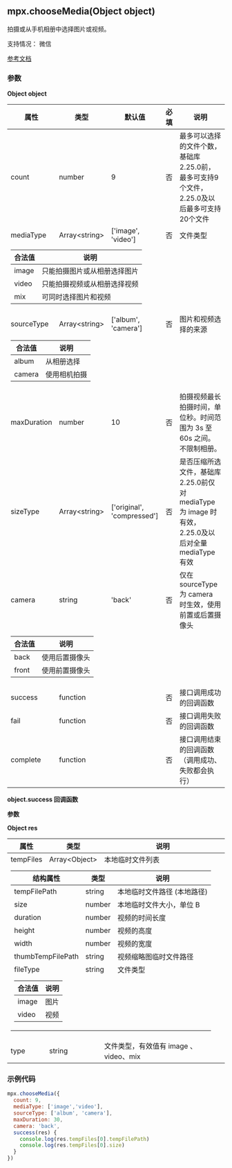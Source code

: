 ## mpx.chooseMedia(Object object)

拍摄或从手机相册中选择图片或视频。

支持情况： 微信

[参考文档](https://developers.weixin.qq.com/miniprogram/dev/api/media/video/wx.chooseMedia.html)

### 参数

**Object object**

<table>
  <thead>
    <tr>
      <th>属性</th>
      <th>类型</th>
      <th>默认值</th>
      <th>必填</th>
      <th>说明</th>
    </tr>
  </thead>
  <tbody>
    <tr>
      <td>count</td>
      <td>number</td>
      <td>9</td>
      <td>否</td>
      <td>最多可以选择的文件个数，基础库2.25.0前，最多可支持9个文件，2.25.0及以后最多可支持20个文件</td>
    </tr>
    <tr>
      <td>mediaType</td>
      <td>Array&lt;string&gt;</td>
      <td>['image', 'video']</td>
      <td>否</td>
      <td>文件类型</td>
    </tr>
    <tr>
      <td colspan="5">
        <table style="width:100%;margin-top:8px;">
          <thead>
            <tr><th>合法值</th><th>说明</th></tr>
          </thead>
          <tbody>
            <tr><td>image</td><td>只能拍摄图片或从相册选择图片</td></tr>
            <tr><td>video</td><td>只能拍摄视频或从相册选择视频</td></tr>
            <tr><td>mix</td><td>可同时选择图片和视频</td></tr>
          </tbody>
        </table>
      </td>
    </tr>
    <tr>
      <td>sourceType</td>
      <td>Array&lt;string&gt;</td>
      <td>['album', 'camera']</td>
      <td>否</td>
      <td>图片和视频选择的来源</td>
    </tr>
    <tr>
      <td colspan="5">
        <table style="width:100%;margin-top:8px;">
          <thead>
            <tr><th>合法值</th><th>说明</th></tr>
          </thead>
          <tbody>
            <tr><td>album</td><td>从相册选择</td></tr>
            <tr><td>camera</td><td>使用相机拍摄</td></tr>
          </tbody>
        </table>
      </td>
    </tr>
    <tr>
      <td>maxDuration</td>
      <td>number</td>
      <td>10</td>
      <td>否</td>
      <td>拍摄视频最长拍摄时间，单位秒。时间范围为 3s 至 60s 之间。不限制相册。</td>
    </tr>
    <tr>
      <td>sizeType</td>
      <td>Array&lt;string&gt;</td>
      <td>['original', 'compressed']</td>
      <td>否</td>
      <td>是否压缩所选文件，基础库2.25.0前仅对 mediaType 为 image 时有效，2.25.0及以后对全量 mediaType 有效</td>
    </tr>
    <tr>
      <td>camera</td>
      <td>string</td>
      <td>'back'</td>
      <td>否</td>
      <td>仅在 sourceType 为 camera 时生效，使用前置或后置摄像头</td>
    </tr>
    <tr>
      <td colspan="5">
        <table style="width:100%;margin-top:8px;">
          <thead>
            <tr><th>合法值</th><th>说明</th></tr>
          </thead>
          <tbody>
            <tr><td>back</td><td>使用后置摄像头</td></tr>
            <tr><td>front</td><td>使用前置摄像头</td></tr>
          </tbody>
        </table>
      </td>
    </tr>
    <tr>
      <td>success</td>
      <td>function</td>
      <td></td>
      <td>否</td>
      <td>接口调用成功的回调函数</td>
    </tr>
    <tr>
      <td>fail</td>
      <td>function</td>
      <td></td>
      <td>否</td>
      <td>接口调用失败的回调函数</td>
    </tr>
    <tr>
      <td>complete</td>
      <td>function</td>
      <td></td>
      <td>否</td>
      <td>接口调用结束的回调函数（调用成功、失败都会执行）</td>
    </tr>
  </tbody>
</table>

**object.success 回调函数**

**参数**

**Object res**



<table>
  <thead>
    <tr>
      <th>属性</th>
      <th>类型</th>
      <th>说明</th>
    </tr>
  </thead>
  <tbody>
    <tr>
      <td>tempFiles</td>
      <td>Array&lt;Object&gt;</td>
      <td>本地临时文件列表</td>
    </tr>
    <tr>
      <td colspan="3">
        <table style="width:100%;margin-top:8px;">
          <thead>
            <tr><th>结构属性</th><th>类型</th><th>说明</th></tr>
          </thead>
          <tbody>
            <tr><td>tempFilePath</td><td>string</td><td>本地临时文件路径 (本地路径)</td></tr>
            <tr><td>size</td><td>number</td><td>本地临时文件大小，单位 B</td></tr>
            <tr><td>duration</td><td>number</td><td>视频的时间长度</td></tr>
            <tr><td>height</td><td>number</td><td>视频的高度</td></tr>
            <tr><td>width</td><td>number</td><td>视频的宽度</td></tr>
            <tr><td>thumbTempFilePath</td><td>string</td><td>视频缩略图临时文件路径</td></tr>
            <tr>
              <td>fileType</td>
              <td>string</td>
              <td>文件类型</td>
            </tr>
            <tr>
              <td colspan="3">
                <table style="width:100%;margin-top:8px;">
                  <thead>
                    <tr><th>合法值</th><th>说明</th></tr>
                  </thead>
                  <tbody>
                    <tr><td>image</td><td>图片</td></tr>
                    <tr><td>video</td><td>视频</td></tr>
                  </tbody>
                </table>
              </td>
            </tr>
          </tbody>
        </table>
      </td>
    </tr>
    <tr>
      <td>type</td>
      <td>string</td>
      <td>文件类型，有效值有 image 、video、mix</td>
    </tr>
  </tbody>
</table>



### 示例代码
```js
mpx.chooseMedia({
  count: 9,
  mediaType: ['image','video'],
  sourceType: ['album', 'camera'],
  maxDuration: 30,
  camera: 'back',
  success(res) {
    console.log(res.tempFiles[0].tempFilePath)
    console.log(res.tempFiles[0].size)
  }
})
```